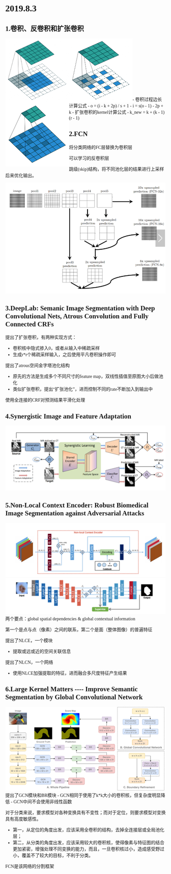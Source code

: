 <font face='微软雅黑'>

# 2019.8.3
## 1.卷积、反卷积和扩张卷积
<img src="pictures/1.png" width="200" height="200" div align=left />
<img src="pictures/2.png" width="200" height="200" div align=left />
<img src="pictures/3.png" width="200" height="200" div align=left />
<br>
<br>
<br>
<br>
<br>
<br>
<br>
<br>
<br>
<br>
- 卷积过程边长计算公式
  - o = (i - k + 2p) / s + 1
  - i = s(o - 1) - 2p + k
- 扩张卷积的kernel计算公式
  - k_new = k + (k - 1)(r - 1)

## 2.FCN
将分类网络的FC层替换为卷积层

可以学习的反卷积层

跳级(skip)结构，将不同池化层的结果进行上采样后来优化输出。

<img src='pictures/fcn.png' />

## 3.DeepLab: Semanic Image Segmentation with Deep Convolutional Nets, Atrous Convolution and Fully Connected CRFs
提出了扩张卷积，有两种实现方式：
- 卷积核中隐式掺入0，或者从输入中稀疏采样
- 生成r*r个稀疏采样输入，之后使用平凡卷积操作即可
 
提出了atrous空间金字塔池化结构
- 原先的方法是生成多个不同尺寸的feature map，双线性插值至原图大小后做池化
- 类似扩张卷积，提出“扩张池化”，进而控制不同的rate不断加入到输出中

使用全连接的CRF对预测结果平滑化处理

## 4.Synergistic Image and Feature Adaptation
<img src='pictures/domain_adaptation.png' />

## 5.Non-Local Context Encoder: Robust Biomedical Image Segmentation against Adversarial Attacks
<img src='pictures/NLCE.png' />
<img src='pictures/NLCN.png' />
两个要点：global spatial dependencies & global contextual information

第一个是点与点（像素）之间的联系，第二个是面（整体图像）的普遍特征

提出了NLCE，一个模块
- 提取或远或近的空间关联信息

提出了NLCN，一个网络
- 使用NLCE加强提取的特征，进而融合多尺度特征产生结果


## 6.Large Kernel Matters ---- Improve Semantic Segmentation by Global Convolutional Network
<img src='pictures/Large_Kernel_Matters.png' />
提出了GCN模块和BR模块
- GCN相同于使用了k*k大小的卷积核，但复杂度明显降低
- GCN中间不会使用非线性函数

对于分类来说，要求模型对各种变换具有不变性；而对于定位，则要求模型对变换具有高度敏感性。
- 第一，从定位的角度出发，应该采用全卷积的结构，去掉全连接层或全局池化层；
- 第二，从分类的角度出发，应该采用较大的卷积核，使得像素与特征图的结合更加紧密，增强处理不同变换的能力，而且，一旦卷积核过小，造成感受野过小，覆盖不了较大的目标，不利于分类。

FCN是该网络的分割框架


</font>